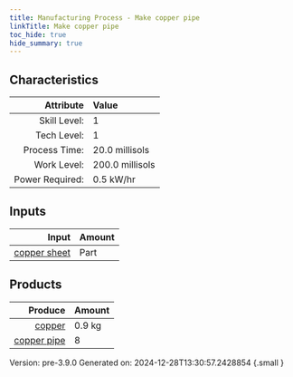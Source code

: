 ```yaml
---
title: Manufacturing Process - Make copper pipe
linkTitle: Make copper pipe
toc_hide: true
hide_summary: true
---
```



## Characteristics

| Attribute      | Value |
|--------:|:------|
|Skill Level:|1|
|Tech Level:|1|
|Process Time:|20.0 millisols|
|Work Level:|200.0 millisols|
|Power Required:|0.5 kW/hr|

## Inputs

| Input      | Amount |
|--------:|:------|
|[copper sheet](/docs/definitions/part/copper-sheet)|Part|1|

## Products


| Produce      | Amount |
|--------:|:------|
|[copper](/docs/definitions/resource/copper)|0.9 kg|
|[copper pipe](/docs/definitions/part/copper-pipe)|8|


Version: pre-3.9.0 Generated on: 2024-12-28T13:30:57.2428854
{.small }

